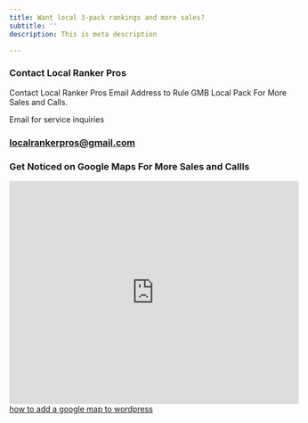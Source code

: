 ```yaml
---
title: Want local 3-pack rankings and more sales?
subtitle: ''
description: This is meta description

---
```

<div class="col-md-6 mb-4">
<div class="p-5 shadow rounded-lg">
<h3 class="mb-4 check-mark">Contact Local Ranker Pros</h3>
<p>Contact Local Ranker Pros
Email Address to Rule GMB Local Pack For More Sales and Calls.

Email for service inquiries

### localrankerpros@gmail.com </p>
  <div class="col-md-6 mb-4">
  <div class="p-5 shadow rounded-lg">
    <h3 class="mb-4 check-mark">Get Noticed on Google Maps For More Sales and Callls</h3>
    <p><iframe width="520" height="400" frameborder="0" scrolling="no" marginheight="0" marginwidth="0" id="gmap_canvas" src="https://maps.google.com/maps?width=520&height=400&hl=en&q=Houston%20Houston%20+()&t=&z=10&ie=UTF8&iwloc=B&output=embed"></iframe> <a href='https://addmap.net/'>how to add a google map to wordpress</a> <script type='text/javascript' src='https://embedmaps.com/google-maps-authorization/script.js?id=567049d55b5d75ade340a75effcaa31943b32432'></script></p>
  </div>
</div>